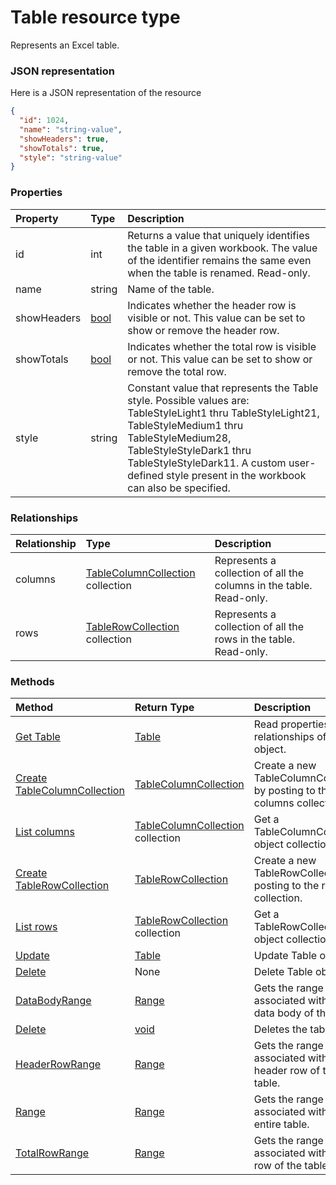# Table resource type

Represents an Excel table.

### JSON representation

Here is a JSON representation of the resource

<!-- {
  "blockType": "resource",
  "optionalProperties": [

  ],
  "@odata.type": "microsoft.graph.table"
}-->

```json
{
  "id": 1024,
  "name": "string-value",
  "showHeaders": true,
  "showTotals": true,
  "style": "string-value"
}

```
### Properties
| Property	   | Type	|Description|
|:---------------|:--------|:----------|
|id|int|Returns a value that uniquely identifies the table in a given workbook. The value of the identifier remains the same even when the table is renamed. Read-only.|
|name|string|Name of the table.|
|showHeaders|[bool](bool.md)|Indicates whether the header row is visible or not. This value can be set to show or remove the header row.|
|showTotals|[bool](bool.md)|Indicates whether the total row is visible or not. This value can be set to show or remove the total row.|
|style|string|Constant value that represents the Table style. Possible values are: TableStyleLight1 thru TableStyleLight21, TableStyleMedium1 thru TableStyleMedium28, TableStyleStyleDark1 thru TableStyleStyleDark11. A custom user-defined style present in the workbook can also be specified.|

### Relationships
| Relationship | Type	|Description|
|:---------------|:--------|:----------|
|columns|[TableColumnCollection](tablecolumncollection.md) collection|Represents a collection of all the columns in the table. Read-only.|
|rows|[TableRowCollection](tablerowcollection.md) collection|Represents a collection of all the rows in the table. Read-only.|

### Methods

| Method		   | Return Type	|Description|
|:---------------|:--------|:----------|
|[Get Table](../api/table_get.md) | [Table](table.md) |Read properties and relationships of table object.|
|[Create TableColumnCollection](../api/table_post_columns.md) |[TableColumnCollection](tablecolumncollection.md)| Create a new TableColumnCollection by posting to the columns collection.|
|[List columns](../api/table_list_columns.md) |[TableColumnCollection](tablecolumncollection.md) collection| Get a TableColumnCollection object collection.|
|[Create TableRowCollection](../api/table_post_rows.md) |[TableRowCollection](tablerowcollection.md)| Create a new TableRowCollection by posting to the rows collection.|
|[List rows](../api/table_list_rows.md) |[TableRowCollection](tablerowcollection.md) collection| Get a TableRowCollection object collection.|
|[Update](../api/table_update.md) | [Table](table.md)	|Update Table object. |
|[Delete](../api/table_delete.md) | None |Delete Table object. |
|[DataBodyRange](../api/table_databodyrange.md)|[Range](range.md)|Gets the range object associated with the data body of the table.|
|[Delete](../api/table_delete.md)|[void](void.md)|Deletes the table.|
|[HeaderRowRange](../api/table_headerrowrange.md)|[Range](range.md)|Gets the range object associated with header row of the table.|
|[Range](../api/table_range.md)|[Range](range.md)|Gets the range object associated with the entire table.|
|[TotalRowRange](../api/table_totalrowrange.md)|[Range](range.md)|Gets the range object associated with totals row of the table.|

<!-- uuid: 8fcb5dbc-d5aa-4681-8e31-b001d5168d79
2015-10-25 14:57:30 UTC -->
<!-- {
  "type": "#page.annotation",
  "description": "Table resource",
  "keywords": "",
  "section": "documentation",
  "tocPath": ""
}-->